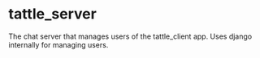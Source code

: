# tattle_server
The chat server that manages users of the tattle_client app. Uses django internally for managing users.
